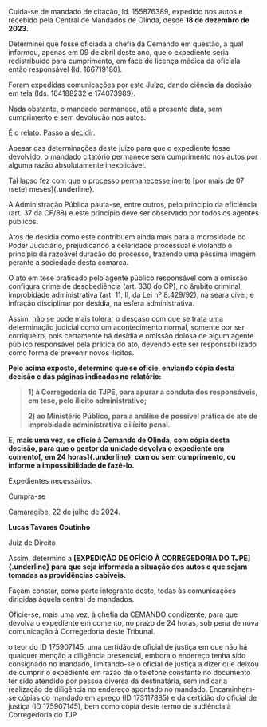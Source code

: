 Cuida-se de mandado de citação, Id. 155876389, expedido nos autos e
recebido pela Central de Mandados de Olinda, desde **18 de dezembro de
2023.**

Determinei que fosse oficiada a chefia da Cemando em questão, a qual
informou, apenas em 09 de abril deste ano, que o expediente seria
redistribuído para cumprimento, em face de licença médica da oficiala
então responsável (Id. 166719180).

Foram expedidas comunicações por este Juízo, dando ciência da decisão em
tela (Ids. 164188232 e 174073989).

Nada obstante, o mandado permanece, até a presente data, sem cumprimento
e sem devolução nos autos.

É o relato. Passo a decidir.

Apesar das determinações deste juízo para que o expediente fosse
devolvido, o mandado citatório permanece sem cumprimento nos autos por
alguma razão absolutamente inexplicável.

Tal lapso fez com que o processo permanecesse inerte [por mais de 07
(sete) meses]{.underline}.

A Administração Pública pauta-se, entre outros, pelo princípio da
eficiência (art. 37 da CF/88) e este princípio deve ser observado por
todos os agentes públicos.

Atos de desídia como este contribuem ainda mais para a morosidade do
Poder Judiciário, prejudicando a celeridade processual e violando o
princípio da razoável duração do processo, trazendo uma péssima imagem
perante a sociedade desta comarca.

O ato em tese praticado pelo agente público responsável com a omissão
configura crime de desobediência (art. 330 do CP), no âmbito criminal;
improbidade administrativa (art. 11, II, da Lei nº 8.429/92), na seara
cível; e infração disciplinar por desídia, na esfera administrativa.

Assim, não se pode mais tolerar o descaso com que se trata uma
determinação judicial como um acontecimento normal, somente por ser
corriqueiro, pois certamente há desídia e omissão dolosa de algum agente
público responsável pela prática do ato, devendo este ser
responsabilizado como forma de prevenir novos ilícitos.

**Pelo acima exposto, determino que se oficie, enviando cópia desta
decisão e das páginas indicadas no relatório:**

> **1) à Corregedoria do TJPE, para apurar a conduta dos responsáveis,
> em tese, pelo ilícito administrativo;**
>
> **2) ao Ministério Público, para a análise de possível prática de ato
> de improbidade administrativa e ilícito penal**.

E, **mais uma vez**, **se oficie à Cemando de Olinda**, **com cópia
desta decisão, para que o gestor da unidade devolva o expediente em
comento[, em 24 horas]{.underline}**, **com ou sem cumprimento, ou
informe a impossibilidade de fazê-lo.**

Expedientes necessários.

Cumpra-se

Camaragibe, 22 de julho de 2024.

**Lucas Tavares Coutinho**

Juiz de Direito

Assim, determino a **[EXPEDIÇÃO DE OFÍCIO À CORREGEDORIA DO
TJPE]{.underline} para que seja informada a situação dos autos e que
sejam tomadas as providências cabíveis.**

Façam constar, como parte integrante deste, todas às comunicações
dirigidas àquela central de mandados.

Oficie-se, mais uma vez, à chefia da CEMANDO condizente, para que
devolva o expediente em comento, no prazo de 24 horas, sob pena de nova
comunicação à Corregedoria deste Tribunal.

o teor do ID 175907145, uma certidão de oficial de justiça em que não há
qualquer menção a diligência presencial, embora o endereço tenha sido
consignado no mandado, limitando-se o oficial de justiça a dizer que
deixou de cumprir o expediente em razão de o telefone constante no
documento ter sido atendido por pessoa diversa da destinatária, sem
indicar a realização de diligência no endereço apontado no mandado.
Encaminhem-se cópias do mandado em apreço (ID 173117885) e da certidão
do oficial de justiça (ID 175907145), bem como cópia deste termo de
audiência à Corregedoria do TJP
